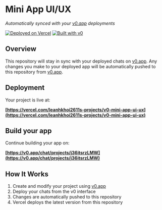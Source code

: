# Mini App UI/UX

*Automatically synced with your [v0.app](https://v0.app) deployments*

[![Deployed on Vercel](https://img.shields.io/badge/Deployed%20on-Vercel-black?style=for-the-badge&logo=vercel)](https://vercel.com/leanhkhoi2611s-projects/v0-mini-app-ui-ux)
[![Built with v0](https://img.shields.io/badge/Built%20with-v0.app-black?style=for-the-badge)](https://v0.app/chat/projects/j36itsrzLMW)

## Overview

This repository will stay in sync with your deployed chats on [v0.app](https://v0.app).
Any changes you make to your deployed app will be automatically pushed to this repository from [v0.app](https://v0.app).

## Deployment

Your project is live at:

**[https://vercel.com/leanhkhoi2611s-projects/v0-mini-app-ui-ux](https://vercel.com/leanhkhoi2611s-projects/v0-mini-app-ui-ux)**

## Build your app

Continue building your app on:

**[https://v0.app/chat/projects/j36itsrzLMW](https://v0.app/chat/projects/j36itsrzLMW)**

## How It Works

1. Create and modify your project using [v0.app](https://v0.app)
2. Deploy your chats from the v0 interface
3. Changes are automatically pushed to this repository
4. Vercel deploys the latest version from this repository